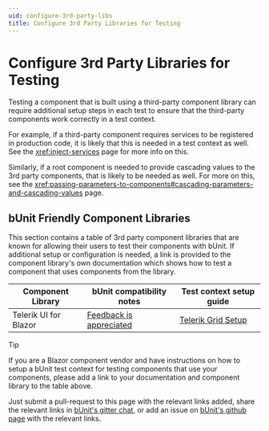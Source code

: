 ```yaml
---
uid: configure-3rd-party-libs
title: Configure 3rd Party Libraries for Testing
---
```


# Configure 3rd Party Libraries for Testing

Testing a component that is built using a third-party component library can require additional setup steps in each test to ensure that the third-party components work correctly in a test context.

For example, if a third-party component requires services to be registered in production code, it is likely that this is needed in a test context as well. See the <xref:inject-services> page for more info on this.

Similarly, if a root component is needed to provide cascading values to the 3rd party components, that is likely to be needed as well. For more on this, see the <xref:passing-parameters-to-components#cascading-parameters-and-cascading-values> page.

## bUnit Friendly Component Libraries

This section contains a table of 3rd party component libraries that are known for allowing their users to test their components with bUnit. If additional setup or configuration is needed, a link is provided to the component library's own documentation which shows how to test a component that uses components from the library.

| Component Library | bUnit compatibility notes | Test context setup guide |
| ----------------- | ------------------------- | -------------------------|
| Telerik UI for Blazor | [Feedback is appreciated](https://feedback.telerik.com/blazor) | [Telerik Grid Setup](https://www.telerik.com/blogs/unit-testing-blazor-components-bunit-justmock) |


> [!TIP]
> If you are a Blazor component vendor and have instructions on how to setup a bUnit test context for testing components that use your components, please add a link to your documentation and component library to the table above. 
> 
> Just submit a pull-request to this page with the relevant links added, share the relevant links in [bUnit's gitter chat](https://gitter.im/egil/bunit), or add an issue on [bUnit's github page](https://github.com/egil/razor-components-testing-library/issues) with the relevant links.
<!--stackedit_data:
eyJoaXN0b3J5IjpbLTI5NzYwNzgxNl19
-->